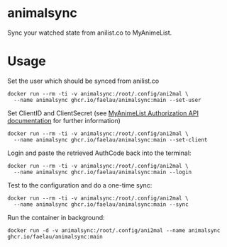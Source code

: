 # animalsync

Sync your watched state from anilist.co to MyAnimeList.

# Usage

Set the user which should be synced from anilist.co
```
docker run --rm -ti -v animalsync:/root/.config/ani2mal \
  --name animalsync ghcr.io/faelau/animalsync:main --set-user
```

Set ClientID and ClientSecret (see [MyAnimeList Authorization API documentation](https://myanimelist.net/apiconfig/references/authorization) for further information)
```
docker run --rm -ti -v animalsync:/root/.config/ani2mal \
  --name animalsync ghcr.io/faelau/animalsync:main --set-client
```

Login and paste the retrieved AuthCode back into the terminal:

```
docker run --rm -ti -v animalsync:/root/.config/ani2mal \
  --name animalsync ghcr.io/faelau/animalsync:main --login
```

Test to the configuration and do a one-time sync:

```
docker run --rm -ti -v animalsync:/root/.config/ani2mal \
  --name animalsync ghcr.io/faelau/animalsync:main --sync
```

Run the container in background:

```
docker run -d -v animalsync:/root/.config/ani2mal --name animalsync ghcr.io/faelau/animalsync:main
```
